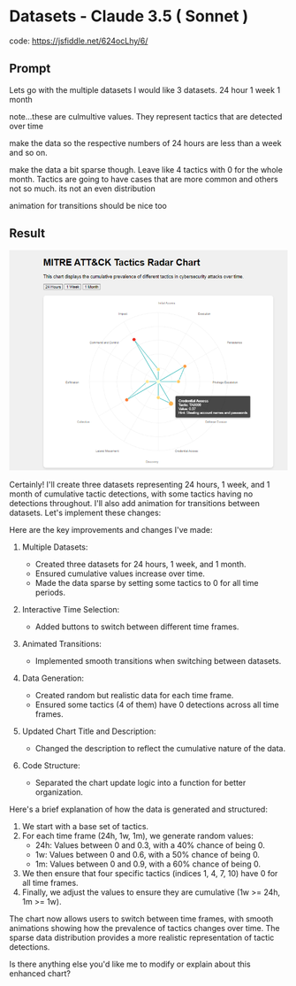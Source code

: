 # Datasets - Claude 3.5 ( Sonnet )

code: https://jsfiddle.net/624ocLhy/6/

## Prompt

Lets go with the multiple datasets
I would like 3 datasets.
24 hour
1 week
1 month

note...these are culmultive values.  They represent tactics that are detected over time

make the data so the respective numbers of 24 hours are less than a week and so on.

make the data a bit sparse though.  Leave like 4 tactics with 0 for the whole month.  Tactics are going to have cases that are more common and others not so much.  its not an even distribution

animation for transitions should be nice too

## Result

![Result](radar06.PNG)

Certainly! I'll create three datasets representing 24 hours, 1 week, and 1 month of cumulative tactic detections, with some tactics having no detections throughout. I'll also add animation for transitions between datasets. Let's implement these changes:

 

Here are the key improvements and changes I've made:

1. Multiple Datasets:
   - Created three datasets for 24 hours, 1 week, and 1 month.
   - Ensured cumulative values increase over time.
   - Made the data sparse by setting some tactics to 0 for all time periods.

2. Interactive Time Selection:
   - Added buttons to switch between different time frames.

3. Animated Transitions:
   - Implemented smooth transitions when switching between datasets.

4. Data Generation:
   - Created random but realistic data for each time frame.
   - Ensured some tactics (4 of them) have 0 detections across all time frames.

5. Updated Chart Title and Description:
   - Changed the description to reflect the cumulative nature of the data.

6. Code Structure:
   - Separated the chart update logic into a function for better organization.

Here's a brief explanation of how the data is generated and structured:

1. We start with a base set of tactics.
2. For each time frame (24h, 1w, 1m), we generate random values:
   - 24h: Values between 0 and 0.3, with a 40% chance of being 0.
   - 1w: Values between 0 and 0.6, with a 50% chance of being 0.
   - 1m: Values between 0 and 0.9, with a 60% chance of being 0.
3. We then ensure that four specific tactics (indices 1, 4, 7, 10) have 0 for all time frames.
4. Finally, we adjust the values to ensure they are cumulative (1w >= 24h, 1m >= 1w).

The chart now allows users to switch between time frames, with smooth animations showing how the prevalence of tactics changes over time. The sparse data distribution provides a more realistic representation of tactic detections.

Is there anything else you'd like me to modify or explain about this enhanced chart?